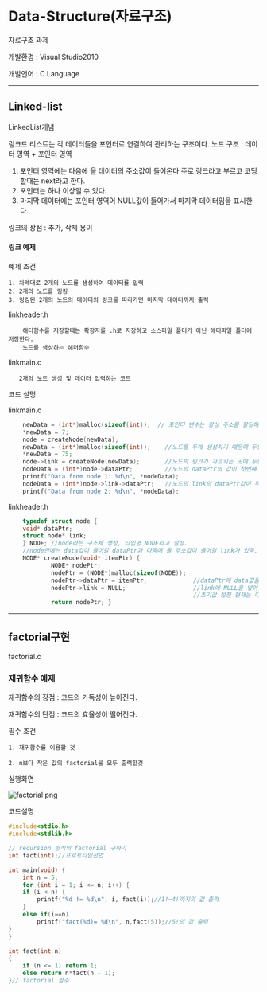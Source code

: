 # Data-Structure(자료구조)

자료구조 과제

개발환경 : Visual Studio2010

개발언어 : C Language


----------------------------------------------------------------------------
## Linked-list


LinkedList개념

링크드 리스트는 각 데이터들을 포인터로 연결하여 관리하는 구조이다.
노드 구조 : 데이터 영역 + 포인터 영역

1. 포인터 영역에는 다음에 올 데이터의 주소값이 들어온다 주로 링크라고 부르고 코딩할때는 next라고 한다.
2. 포인터는 하나 이상일 수 있다.
3. 마지막 데이터에는 포인터 영역어 NULL값이 들어가서 마지막 데이터임을 표시한다.

링크의 장점 : 추가, 삭제 용이


#### 링크 예제


예제 조건

    1. 차례대로 2개의 노드를 생성하여 데이터를 입력
    2. 2개의 노드를 링킹
    3. 링킹된 2개의 노드의 데이터의 링크를 따라가면 마지막 데이터까지 출력
    
linkheader.h

        해더함수를 저장할때는 확장자를 .h로 저장하고 소스파일 폴더가 아닌 헤더파일 폴더에 저장한다.
        노드를 생성하는 해더함수


linkmain.c
       
       2개의 노드 생성 및 데이터 입력하는 코드
      
코드 설명  

   linkmain.c
```c
	newData = (int*)malloc(sizeof(int));  // 포인터 변수는 항상 주소를 할당해주어야함. malloc은 동적할당
	*newData = 7;
	node = createNode(newData);
	newData = (int*)malloc(sizeof(int));    //노드를 두개 생성하기 때문에 두번의 동적할당이 필요
	*newData = 75;
	node->link = createNode(newData);       //노드의 링크가 가르키는 곳에 두번째 노드를 만든다
	nodeData = (int*)node->dataPtr;         //노드의 dataPtr의 값이 첫번째 node의 data
	printf("Data from node 1: %d\n", *nodeData);
	nodeData = (int*)node->link->dataPtr;   //노드의 link의 dataPtr값이 두번째 node의 data
	printf("Data from node 2: %d\n", *nodeData);
```
        
        
   linkheader.h
```c
	typedef struct node {
	void* dataPtr;
	struct node* link;
	} NODE; //node라는 구조체 생성, 타입명 NODE라고 설정.
	//node안에는 data값이 들어갈 dataPtr과 다음에 올 주소값이 들어갈 link가 있음.
	NODE* createNode(void* itemPtr) { 
            NODE* nodePtr;
            nodePtr = (NODE*)malloc(sizeof(NODE));
            nodePtr->dataPtr = itemPtr;             //dataPtr에 data값을 넣어줌
            nodePtr->link = NULL;                   //link에 NULL을 넣어줌
                                                    //초기값 설정 현재는 다음에 올 data가 없기 떄문에 NULL을 넣음
            return nodePtr; }
```



------------------------------------------------------------------------------------------    

## factorial구현

factorial.c

### 재귀함수 예제

재귀함수의 장점 : 코드의 가독성이 높아진다.

재귀함수의 단점 : 코드의 효율성이 떨어진다.


필수 조건

    1. 재귀함수를 이용할 것
    
    2. n보다 작은 값의 factorial을 모두 출력할것

실행화면

   ![factorial png](https://user-images.githubusercontent.com/44545584/48903235-44b8b800-ee9e-11e8-9437-4987ae9e3648.jpg)

코드설명

```c
#include<stdio.h>
#include<stdlib.h>

// recursion 방식의 factorial 구하기
int fact(int);//프로토타입선언

int main(void) {
	int n = 5;
	for (int i = 1; i <= n; i++) {
	if (i < n) {
		printf("%d != %d\n", i, fact(i));//1!~4!까지의 값 출력
	}
	else if(i==n)
		printf("fact(%d)= %d\n", n,fact(5));//5!의 값 출력
}
}

int fact(int n)
{
	if (n <= 1) return 1;
	else return n*fact(n - 1);
}// factorial 함수
```
